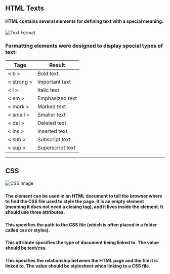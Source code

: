## HTML Texts 

#### HTML contains several elements for defining text with a special meaning.

![Text Format](https://www.w3.org/TR/SVG11/images/text/textdecoration01.png)

### Formatting elements were designed to display special types of text:

Tage | Result 
---- | ----
< b > | Bold text
< strong > | Important text
< i > | Italic text
< em > | Emphasized text
< mark > | Marked text
< small > | Smaller text
< del > | Deleted text
< ins > | Inserted text
< sub > | Subscript text
< sup > | Superscript text

----

## CSS 

![CSS Image](https://chiamakaikeanyi.dev/static/820b122e7aa223b15c7e8e78a417a9b4/7b604/css-selectors.png)

### <link>

#### The <link> element can be used in an HTML document to tell the browser where to find the CSS file used to style the page. It is an empty element (meaning it does not need a closing tag), and it lives inside the <head> element. It should use three attributes:

### <href>
#### This specifies the path to the CSS file (which is often placed in a folder called css or styles).

### <type>
#### This attribute specifies the type of document being linked to. The value should be text/css.

### <rel>
#### This specifies the relationship between the HTML page and the file it is linked to. The value should be stylesheet when linking to a CSS file.

### <style>
#### You can also include CSS rules within an HTML page by placing them inside a <style> element, which usually sits inside the <head> element of the page.

#### The <style> element should use the type attribute to indicate that the styles are specified in CSS. The value should be text/ css.

-----

## JavaScript

![JavaScript](https://res.cloudinary.com/practicaldev/image/fetch/s--_pyWGSyD--/c_imagga_scale,f_auto,fl_progressive,h_420,q_auto,w_1000/https://thepracticaldev.s3.amazonaws.com/i/w9u60357jk4ozdho7urq.jpg)

#### Variables 

#### JavaScript variables are containers for storing data values.

### Data Types

#### JavaScript variables can hold numbers like 100 and text values like "John Doe".

#### In programming, text values are called text strings.

#### JavaScript can handle many types of data, but for now, just think of numbers and strings.

#### Strings are written inside double or single quotes. Numbers are written without quotes.

#### If you put a number in quotes, it will be treated as a text string.

### Loops 

![Loops](https://study.com/cimages/multimages/16/a4bea689-4e19-4e9d-bf71-433c13a2aa68_for_0.png)

#### Loops are handy, if you want to run the same code over and over again, each time with a different value.

### Different Kinds of Loops

- for : loops through a block of code a number of times
- for/in : loops through the properties of an object
- for/of : loops through the values of an iterable object
- while : loops through a block of code while a specified condition is true
- do/while - also loops through a block of code while a specified condition is true
